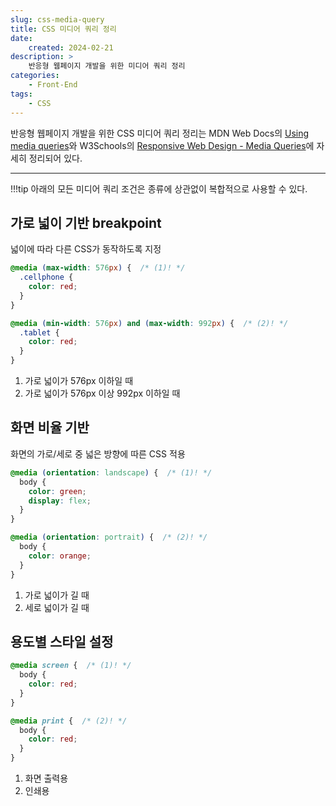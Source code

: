 ```yaml
---
slug: css-media-query
title: CSS 미디어 쿼리 정리
date:
    created: 2024-02-21
description: >
    반응형 웹페이지 개발을 위한 미디어 쿼리 정리
categories:
    - Front-End
tags:
    - CSS
---
```


반응형 웹페이지 개발을 위한 CSS 미디어 쿼리 정리는 MDN Web Docs의 [Using media queries](https://developer.mozilla.org/en-US/docs/Web/CSS/CSS_media_queries/Using_media_queries)와 W3Schools의 [Responsive Web Design - Media Queries](https://www.w3schools.com/css/css_rwd_mediaqueries.asp)에 자세히 정리되어 있다.  

<!-- more -->

---

!!!tip
    아래의 모든 미디어 쿼리 조건은 종류에 상관없이 복합적으로 사용할 수 있다.  

## 가로 넓이 기반 breakpoint

넓이에 따라 다른 CSS가 동작하도록 지정  

```css
@media (max-width: 576px) {  /* (1)! */
  .cellphone {
    color: red;
  }
}

@media (min-width: 576px) and (max-width: 992px) {  /* (2)! */
  .tablet {
    color: red;
  }
}
```

1. 가로 넓이가 576px 이하일 때
1. 가로 넓이가 576px 이상 992px 이하일 때

## 화면 비율 기반 

화면의 가로/세로 중 넓은 방향에 따른 CSS 적용  

```css
@media (orientation: landscape) {  /* (1)! */
  body {
    color: green;
    display: flex;
  }
}

@media (orientation: portrait) {  /* (2)! */
  body {
    color: orange;
  }
}
```

1. 가로 넓이가 길 때
1. 세로 넓이가 길 때

## 용도별 스타일 설정

```css
@media screen {  /* (1)! */
  body {
    color: red;
  }
}

@media print {  /* (2)! */
  body {
    color: red;
  }
}
```

1. 화면 출력용
1. 인쇄용